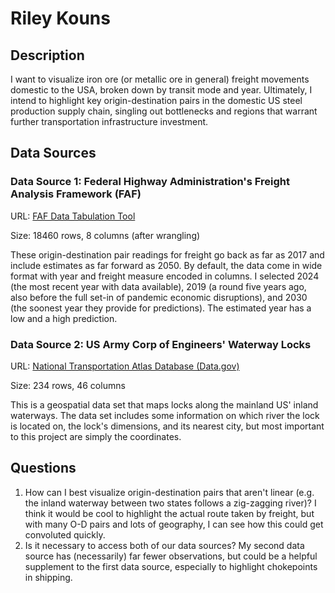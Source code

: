 # Riley Kouns

## Description

I want to visualize iron ore (or metallic ore in general) freight movements domestic to the USA, broken down by transit mode and year. Ultimately, I intend to highlight key origin-destination pairs in the domestic US steel production supply chain, singling out bottlenecks and regions that warrant further transportation infrastructure investment.

## Data Sources

### Data Source 1: Federal Highway Administration's Freight Analysis Framework (FAF)

URL: [FAF Data Tabulation Tool](https://ops.fhwa.dot.gov/freight/freight_analysis/faf/)

Size: 18460 rows, 8 columns (after wrangling)

These origin-destination pair readings for freight go back as far as 2017 and include estimates as far forward as 2050. By default, the data come in wide format with year and freight measure encoded in columns. I selected 2024 (the most recent year with data available), 2019 (a round five years ago, also before the full set-in of pandemic economic disruptions), and 2030 (the soonest year they provide for predictions). The estimated year has a low and a high prediction.

### Data Source 2: US Army Corp of Engineers' Waterway Locks

URL: [National Transportation Atlas Database (Data.gov)](https://catalog.data.gov/dataset/waterway-locks1)

Size: 234 rows, 46 columns

This is a geospatial data set that maps locks along the mainland US' inland waterways. The data set includes some information on which river the lock is located on, the lock's dimensions, and its nearest city, but most important to this project are simply the coordinates.

## Questions

1. How can I best visualize origin-destination pairs that aren't linear (e.g. the inland waterway between two states follows a zig-zagging river)? I think it would be cool to highlight the actual route taken by freight, but with many O-D pairs and lots of geography, I can see how this could get convoluted quickly.
2. Is it necessary to access both of our data sources? My second data source has (necessarily) far fewer observations, but could be a helpful supplement to the first data source, especially to highlight chokepoints in shipping.